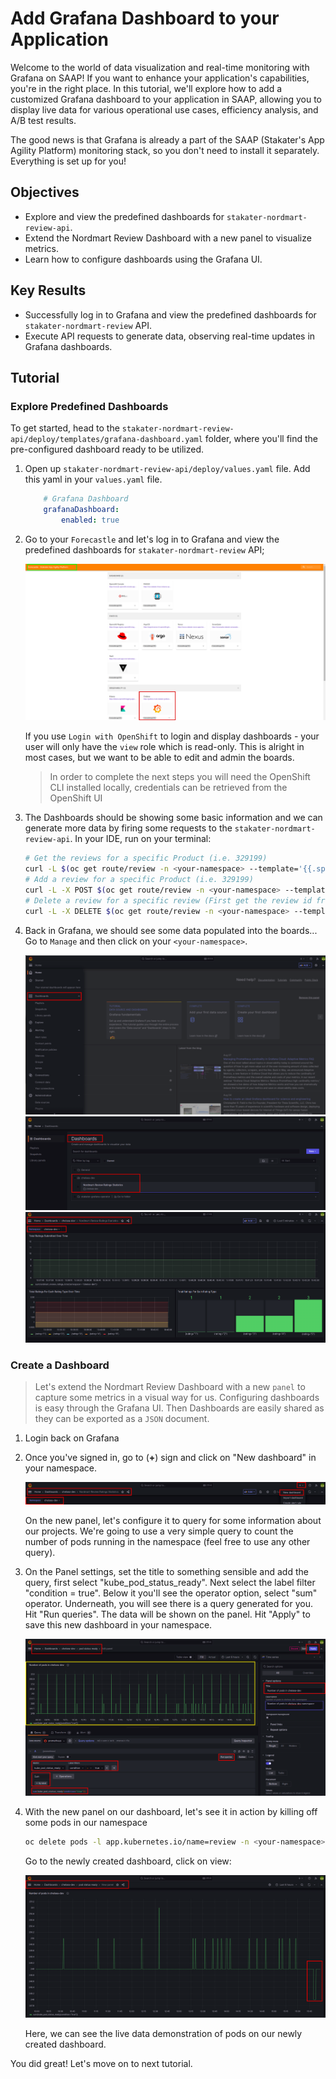 # Add Grafana Dashboard to your Application

Welcome to the world of data visualization and real-time monitoring with Grafana on SAAP! If you want to enhance your application's capabilities, you're in the right place. In this tutorial, we'll explore how to add a customized Grafana dashboard to your application in SAAP, allowing you to display live data for various operational use cases, efficiency analysis, and A/B test results.

The good news is that Grafana is already a part of the SAAP (Stakater's App Agility Platform) monitoring stack, so you don't need to install it separately. Everything is set up for you!

## Objectives

- Explore and view the predefined dashboards for `stakater-nordmart-review-api`.
- Extend the Nordmart Review Dashboard with a new panel to visualize metrics.
- Learn how to configure dashboards using the Grafana UI.

## Key Results

- Successfully log in to Grafana and view the predefined dashboards for `stakater-nordmart-review` API.
- Execute API requests to generate data, observing real-time updates in Grafana dashboards.

## Tutorial

### Explore Predefined Dashboards

To get started, head to the `stakater-nordmart-review-api/deploy/templates/grafana-dashboard.yaml` folder, where you'll find the pre-configured dashboard ready to be utilized.

1. Open up `stakater-nordmart-review-api/deploy/values.yaml` file. Add this yaml in your `values.yaml` file.

    ```yaml
        # Grafana Dashboard
        grafanaDashboard:
            enabled: true
    ```

1. Go to your `Forecastle` and let's log in to Grafana and view the predefined dashboards for `stakater-nordmart-review` API;

    ![Forecastle-workload-Grafana](images/forecastle-view.png)

    If you use `Login with OpenShift` to login and display dashboards - your user will only have the `view` role which is read-only. This is alright in most cases, but we want to be able to edit and admin the boards.

    > In order to complete the next steps you will need the OpenShift CLI installed locally, credentials can be retrieved from the OpenShift UI

1. The Dashboards should be showing some basic information and we can generate more data by firing some requests to the `stakater-nordmart-review-api`. In your IDE, run on your terminal:

    ```bash
    # Get the reviews for a specific Product (i.e. 329199)
    curl -L $(oc get route/review -n <your-namespace> --template='{{.spec.host}}')/api/review/329199
    # Add a review for a specific Product (i.e. 329199)
    curl -L -X POST $(oc get route/review -n <your-namespace> --template='{{.spec.host}}')/api/review/329199/John/5/Great
    # Delete a review for a specific review (First get the review id from Get request)
    curl -L -X DELETE $(oc get route/review -n <your-namespace> --template='{{.spec.host}}')/api/review/6323904100aeb66032db19dc
    ```

1. Back in Grafana, we should see some data populated into the boards... Go to `Manage` and then click on your `<your-namespace>`.

    ![Grafana-home](images/grafana-home.png)
    ![Grafana-dashboard](images/grafana-dashboard.png)
    ![Grafana-data](images/dashboard-data.png)

### Create a Dashboard

> Let's extend the Nordmart Review Dashboard with a new `panel` to capture some metrics in a visual way for us. Configuring dashboards is easy through the Grafana UI. Then Dashboards are easily shared as they can be exported as a `JSON` document.

1. Login back on Grafana

1. Once you've signed in, go to (**+**) sign and click on "New dashboard" in your namespace.

    ![new dashboard](images/new-dashboard.png)

    On the new panel, let's configure it to query for some information about our projects. We're going to use a very simple query to count the number of pods running in the namespace (feel free to use any other query).

1. On the Panel settings, set the title to something sensible and add the query, first select "kube_pod_status_ready". Next select the label filter "condition = true". Below it you'll see the operator option, select "sum" operator. Underneath, you will see there is a query generated for you.  Hit "Run queries". The data will be shown on the panel. Hit "Apply" to save this new dashboard in your namespace.

    ![new panel](images/custom-query.png)

1. With the new panel on our dashboard, let's see it in action by killing off some pods in our namespace

    ```bash
    oc delete pods -l app.kubernetes.io/name=review -n <your-namespace>
    ```

    Go to the newly created dashboard, click on view:

    ![Grafana-less-pods](images/deleted-pod-view-grafana.png)

    Here, we can see the live data demonstration of pods on our newly created dashboard.

You did great! Let's move on to next tutorial.
